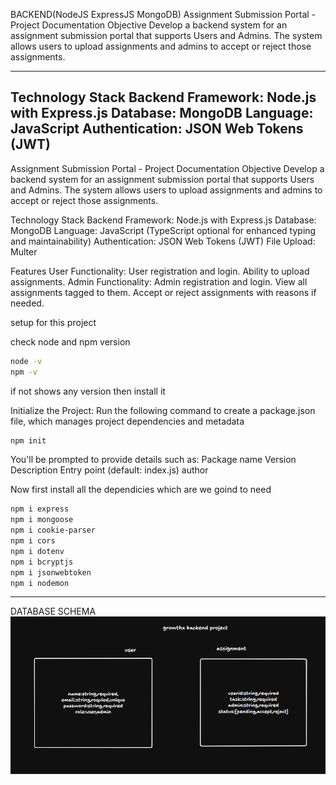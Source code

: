 
BACKEND(NodeJS ExpressJS MongoDB)
Assignment Submission Portal - Project Documentation
Objective
Develop a backend system for an assignment submission portal that supports Users and Admins. The system allows users to upload assignments and admins to accept or reject those assignments.

---

Technology Stack
Backend Framework: Node.js with Express.js
Database: MongoDB
Language: JavaScript 
Authentication: JSON Web Tokens (JWT)
---

Assignment Submission Portal - Project Documentation
Objective
Develop a backend system for an assignment submission portal that supports Users and Admins. The system allows users to upload assignments and admins to accept or reject those assignments.

Technology Stack
Backend Framework: Node.js with Express.js
Database: MongoDB
Language: JavaScript (TypeScript optional for enhanced typing and maintainability)
Authentication: JSON Web Tokens (JWT)
File Upload: Multer


Features
User Functionality:
User registration and login.
Ability to upload assignments.
Admin Functionality:
Admin registration and login.
View all assignments tagged to them.
Accept or reject assignments with reasons if needed.
 
 setup for this project
 
check node  and npm version
```bash
node -v
npm -v
```
if not shows any version then install it

Initialize the Project: Run the following command to create a package.json file, which manages project dependencies and metadata
```bash
npm init
```

You'll be prompted to provide details such as:
Package name
Version
Description
Entry point (default: index.js)
author

Now first install all the dependicies which are we goind to need

```bash
npm i express
npm i mongoose
npm i cookie-parser
npm i cors
npm i dotenv
npm i bcryptjs
npm i jsonwebtoken
npm i nodemon
```
---
DATABASE SCHEMA
![alt text](image.png)




